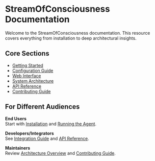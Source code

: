 # StreamOfConsciousness Documentation

Welcome to the StreamOfConsciousness documentation. This resource covers everything from installation to deep architectural insights.

## Core Sections

- [Getting Started](getting-started/installation.md)
- [Configuration Guide](getting-started/configuration.md)
- [Web Interface](guides/web-interface.md)
- [System Architecture](architecture/knowledge-base.md)
- [API Reference](api/websocket.md)
- [Contributing Guide](contributing.md)

## For Different Audiences

**End Users**  
Start with [Installation](getting-started/installation.md) and [Running the Agent](getting-started/running.md).

**Developers/Integrators**  
See [Integration Guide](guides/integration.md) and [API Reference](api/websocket.md).

**Maintainers**  
Review [Architecture Overview](architecture/knowledge-base.md) and [Contributing Guide](contributing.md).
